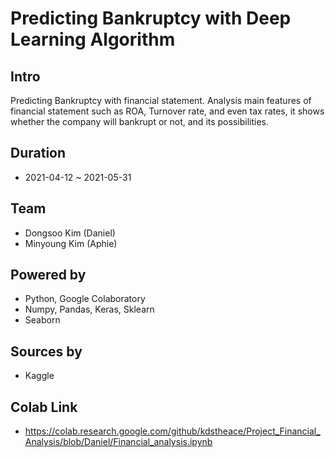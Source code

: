 # **Predicting Bankruptcy with Deep Learning Algorithm**
## Intro
Predicting Bankruptcy with financial statement.
Analysis main features of financial statement such as ROA, Turnover rate,
and even tax rates, it shows whether the company will bankrupt or not, and its
possibilities.
## Duration
- 2021-04-12 ~ 2021-05-31
## Team
- Dongsoo Kim (Daniel)
- Minyoung Kim (Aphie)
## Powered by
- Python, Google Colaboratory
- Numpy, Pandas, Keras, Sklearn
- Seaborn
## Sources by
- Kaggle
## Colab Link
- https://colab.research.google.com/github/kdstheace/Project_Financial_Analysis/blob/Daniel/Financial_analysis.ipynb
